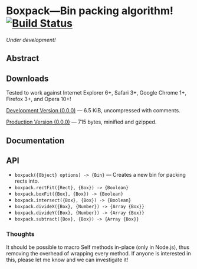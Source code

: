 # Boxpack—Bin packing algorithm! [![Build Status](https://secure.travis-ci.org/munro/boxpack.png?branch=master)](http://travis-ci.org/munro/boxpack)

*Under development!*

## Abstract

## Downloads

Tested to work against Internet Explorer 6+, Safari 3+, Google Chrome 1+, Firefox 3+, and Opera 10+!

[Development Version (0.0.0)](https://raw.github.com/munro/boxpack/master/boxpack.js) — 6.5 KiB, uncompressed with comments.

[Production Version (0.0.0)](https://raw.github.com/munro/boxpack/master/boxpack.min.js) — 715 bytes, minified and gzipped.

## Documentation

## API
* `boxpack({Object} options) -> {Bin}` — Creates a new bin for packing rects into.
* `boxpack.rectFit({Rect}, {Box}) -> {Boolean}`
* `boxpack.boxFit({Box}, {Box}) -> {Boolean}`
* `boxpack.intersect({Box}, {Box}) -> {Boolean}`
* `boxpack.divideX({Box}, {Number}) -> {Array {Box}}`
* `boxpack.divideY({Box}, {Number}) -> {Array {Box}}`
* `boxpack.subtract({Box}, {Box}) -> {Array {Box}}`

### Thoughts

It should be possible to macro Self methods in-place (only in Node.js), thus
removing the overhead of wrapping every method.  If anyone is interested in
this, please let me know and we can investigate it!
